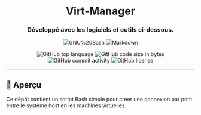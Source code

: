 <div align="center">
<h1 align="center">
<br>Virt-Manager 
</h1>
<h3> Développé avec les logiciels et outils ci-dessous.</h3>

<p align="center">
<img src="https://img.shields.io/badge/GNU%20Bash-4EAA25.svg?style&logo=GNU-Bash&logoColor=white" alt="GNU%20Bash" />
<img src="https://img.shields.io/badge/Markdown-000000.svg?style&logo=Markdown&logoColor=white" alt="Markdown" />
</p>
<img src="https://img.shields.io/github/languages/top/aaaaaaantoine/arch-post-install?style&color=5D6D7E" alt="GitHub top language" />
<img src="https://img.shields.io/github/languages/code-size/aaaaaaantoine/arch-post-install?style&color=5D6D7E" alt="GitHub code size in bytes" />
<img src="https://img.shields.io/github/commit-activity/m/aaaaaaantoine/arch-post-install?style&color=5D6D7E" alt="GitHub commit activity" />
<img src="https://img.shields.io/badge/License-GPL%20v3-yellow.svg?style&color=5D6D7E" alt="GitHub license" />
</div>

---
 
## 📍 Aperçu

Ce dépôt contient un script Bash simple pour créer une connexion par pont entre le système host en les machines virtuelles.
